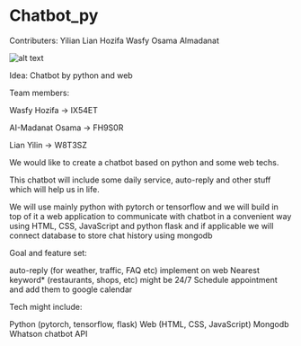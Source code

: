 # Chatbot_py
Contributers:
Yilian Lian
Hozifa Wasfy
Osama Almadanat

![alt text](https://www.google.com/url?sa=i&url=https%3A%2F%2Fuxwing.com%2Fchatbot-icon%2F&psig=AOvVaw3j1mLTmgaeTAm9pzlZuwo8&ust=1666445458863000&source=images&cd=vfe&ved=0CAoQjRxqFwoTCLC72qC38foCFQAAAAAdAAAAABAJ)

Idea: Chatbot by python and web

 

Team members: 

Wasfy Hozifa -> IX54ET

AI-Madanat Osama -> FH9S0R

Lian Yilin  ->  W8T3SZ

 

We would like to create a chatbot based on python and some web techs. 

This chatbot will include some daily service, auto-reply and other stuff which will help us in life.

 

We will use mainly python with pytorch or tensorflow and we will build in top of it a web application to communicate with chatbot in a convenient way using HTML, CSS, JavaScript and python flask and if applicable we will connect database to store chat history using mongodb    

 

Goal and feature set: 

auto-reply (for weather, traffic, FAQ etc)
implement on web
Nearest keyword* (restaurants, shops, etc)
might be 24/7
Schedule appointment and add them to google calendar
 

Tech might include: 

Python (pytorch, tensorflow, flask)
Web (HTML, CSS, JavaScript) 
Mongodb
Whatson chatbot API
